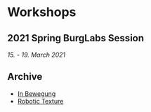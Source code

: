 # Workshops

## 2021 Spring BurgLabs Session
*15. - 19. March 2021*

## Archive
- [In Bewegung](https://sites.google.com/prod/view/urburg/projekte/workshop-in-bewegung)
- [Robotic Texture](https://sites.google.com/prod/view/urburg/projekte/workshop-robotic-texture)
